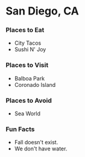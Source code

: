 # San Diego, CA

### Places to Eat
- City Tacos
- Sushi N' Joy

### Places to Visit
- Balboa Park
- Coronado Island

### Places to Avoid
- Sea World

### Fun Facts
- Fall doesn't exist.
- We don't have water.
